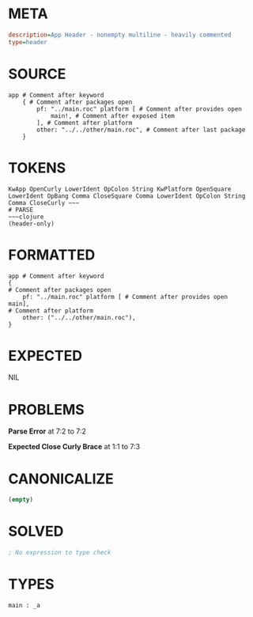 # META
~~~ini
description=App Header - nonempty multiline - heavily commented
type=header
~~~
# SOURCE
~~~roc
app # Comment after keyword
	{ # Comment after packages open
		pf: "../main.roc" platform [ # Comment after provides open
			main!, # Comment after exposed item
		], # Comment after platform
		other: "../../other/main.roc", # Comment after last package
	}
~~~
# TOKENS
~~~text
KwApp OpenCurly LowerIdent OpColon String KwPlatform OpenSquare LowerIdent OpBang Comma CloseSquare Comma LowerIdent OpColon String Comma CloseCurly ~~~
# PARSE
~~~clojure
(header-only)
~~~
# FORMATTED
~~~roc
app # Comment after keyword
{
# Comment after packages open
	pf: "../main.roc" platform [ # Comment after provides open
main],
# Comment after platform
	other: ("../../other/main.roc"),
}

~~~
# EXPECTED
NIL
# PROBLEMS
**Parse Error**
at 7:2 to 7:2

**Expected Close Curly Brace**
at 1:1 to 7:3

# CANONICALIZE
~~~clojure
(empty)
~~~
# SOLVED
~~~clojure
; No expression to type check
~~~
# TYPES
~~~roc
main : _a
~~~

